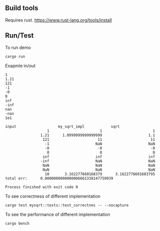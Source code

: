 ## Build tools
Requires rust.
https://www.rust-lang.org/tools/install

## Run/Test
To run demo
```
cargo run
```
Exapmle in/out
```
1
1.21
121
-1
-0
0
inf
-inf
nan
-nan
1e1

input                   my_sqrt_impl            sqrt                
                   1                       1                       1
                1.21      1.0999999999999999                     1.1
                 121                      11                      11
                  -1                     NaN                     NaN
                  -0                      -0                      -0
                   0                       0                       0
                 inf                     inf                     inf
                -inf                     NaN                     NaN
                 NaN                     NaN                     NaN
                 NaN                     NaN                     NaN
                  10       3.162277660168379      3.1622776601683795
total err:      0.0000000000000006661338147750939

Process finished with exit code 0

```

To see correctness of different implementation
```
cargo test mysqrt::tests::test_correctnes -- --nocapture
```

To see the performance of different implementation
```
cargo bench
```
